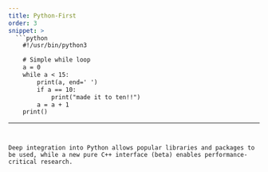 ```yaml
---
title: Python-First
order: 3
snippet: >
  ```python
    #!/usr/bin/python3

    # Simple while loop
    a = 0
    while a < 15:
        print(a, end=' ')
        if a == 10:
            print("made it to ten!!")
        a = a + 1
    print()
  ```
---
```


Deep integration into Python allows popular libraries and packages to be used, while a new pure C++ interface (beta) enables performance-critical research.
